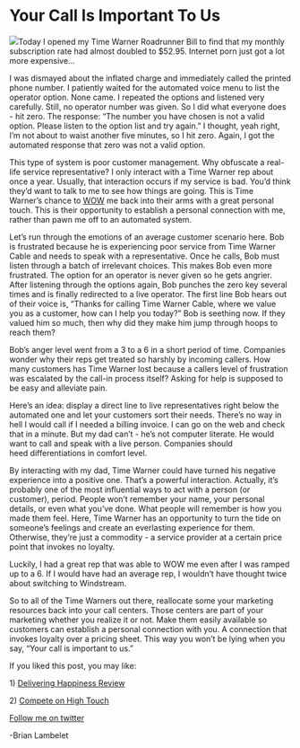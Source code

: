 <!--
id: 874855332
link: http://techneur.com/post/874855332/your-call-is-important-to-us
slug: your-call-is-important-to-us
date: Thu Jul 29 2010 06:23:55 GMT-0500 (CDT)
publish: 2010-07-029
tags: customer-service
-->


Your Call Is Important To Us
============================

![](http://media.tumblr.com/tumblr_l6bgzlvzlx1qzbc4f.jpg)Today I opened
my Time Warner Roadrunner Bill to find that my monthly subscription rate
had almost doubled to \$52.95. Internet porn just got a lot more
expensive…

I was dismayed about the inflated charge and immediately called the
printed phone number. I patiently waited for the automated voice menu to
list the operator option. None came. I repeated the options and listened
very carefully. Still, no operator number was given. So I did what
everyone does - hit zero. The response: “The number you have chosen is
not a valid option. Please listen to the option list and try again.” I
thought, yeah right, I’m not about to waist another five minutes, so I
hit zero. Again, I got the automated response that zero was not a valid
option.

This type of system is poor customer management. Why obfuscate a
real-life service representative? I only interact with a Time Warner rep
about once a year. Usually, that interaction occurs if my service is
bad. You’d think they’d want to talk to me to see how things are going.
This is Time Warner’s chance to
[WOW](http://techneur.com/post/671778103/delivering-happiness-review "Techneur: Delivering Happiness Review")
me back into their arms with a great personal touch. This is their
opportunity to establish a personal connection with me, rather than pawn
me off to an automated system.

Let’s run through the emotions of an average customer scenario here. Bob
is frustrated because he is experiencing poor service from Time Warner
Cable and needs to speak with a representative. Once he calls, Bob must
listen through a batch of irrelevant choices. This makes Bob even more
frustrated. The option for an operator is never given so he gets
angrier. After listening through the options again, Bob punches the zero
key several times and is finally redirected to a live operator. The
first line Bob hears out of their voice is, “Thanks for calling Time
Warner Cable, where we value you as a customer, how can I help you
today?” Bob is seething now. If they valued him so much, then why did
they make him jump through hoops to reach them?

Bob’s anger level went from a 3 to a 6 in a short period of time.
Companies wonder why their reps get treated so harshly by incoming
callers. How many customers has Time Warner lost because a callers level
of frustration was escalated by the call-in process itself? Asking for
help is supposed to be easy and alleviate pain.

Here’s an idea: display a direct line to live representatives right
below the automated one and let your customers sort their needs. There’s
no way in hell I would call if I needed a billing invoice. I can go on
the web and check that in a minute. But my dad can’t - he’s not computer
literate. He would want to call and speak with a live person. Companies
should heed differentiations in comfort level.

By interacting with my dad, Time Warner could have turned his negative
experience into a positive one. That’s a powerful interaction. Actually,
it’s probably one of the most influential ways to act with a person (or
customer), period. People won’t remember your name, your personal
details, or even what you’ve done. What people will remember is how you
made them feel. Here, Time Warner has an opportunity to turn the tide on
someone’s feelings and create an everlasting experience for them.
Otherwise, they’re just a commodity - a service provider at a certain
price point that invokes no loyalty. 

Luckily, I had a great rep that was able to WOW me even after I was
ramped up to a 6. If I would have had an average rep, I wouldn’t have
thought twice about switching to Windstream.

So to all of the Time Warners out there, reallocate some your marketing
resources back into your call centers. Those centers are part of your
marketing whether you realize it or not. Make them easily available so
customers can establish a personal connection with you. A connection
that invokes loyalty over a pricing sheet. This way you won’t be lying
when you say, “Your call is important to us.”

If you liked this post, you may like:

​1) [Delivering Happiness
Review](http://techneur.com/post/671778103/delivering-happiness-review "Delivering Happiness Review")

​2) [Compete on High
Touch](http://techneur.com/post/753257213/compete-on-high-touch "Techneur: Compete On High Touch")

[Follow me on
twitter](http://twitter.com/brianlambelet "Follow Brian On Twitter")

-Brian Lambelet

